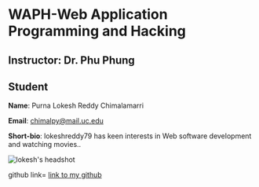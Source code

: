 # WAPH-Web Application Programming and Hacking

## Instructor: Dr. Phu Phung

## Student

**Name**: Purna Lokesh Reddy Chimalamarri

**Email**: chimalpy@mail.uc.edu

**Short-bio**: lokeshreddy79 has keen interests in Web software development and watching movies.. 

![lokesh's headshot](../../images/headshot.jpg)

github link= [link to my github](https://github.com/lokeshreddy79)
